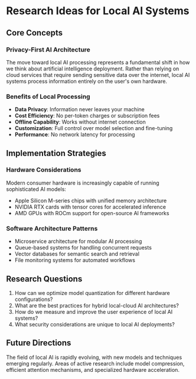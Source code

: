 # Research Ideas for Local AI Systems

## Core Concepts

### Privacy-First AI Architecture
The move toward local AI processing represents a fundamental shift in how we think about artificial intelligence deployment. Rather than relying on cloud services that require sending sensitive data over the internet, local AI systems process information entirely on the user's own hardware.

### Benefits of Local Processing
- **Data Privacy**: Information never leaves your machine
- **Cost Efficiency**: No per-token charges or subscription fees
- **Offline Capability**: Works without internet connection
- **Customization**: Full control over model selection and fine-tuning
- **Performance**: No network latency for processing

## Implementation Strategies

### Hardware Considerations
Modern consumer hardware is increasingly capable of running sophisticated AI models:
- Apple Silicon M-series chips with unified memory architecture
- NVIDIA RTX cards with tensor cores for accelerated inference
- AMD GPUs with ROCm support for open-source AI frameworks

### Software Architecture Patterns
- Microservice architecture for modular AI processing
- Queue-based systems for handling concurrent requests
- Vector databases for semantic search and retrieval
- File monitoring systems for automated workflows

## Research Questions
1. How can we optimize model quantization for different hardware configurations?
2. What are the best practices for hybrid local-cloud AI architectures?
3. How do we measure and improve the user experience of local AI systems?
4. What security considerations are unique to local AI deployments?

## Future Directions
The field of local AI is rapidly evolving, with new models and techniques emerging regularly. Areas of active research include model compression, efficient attention mechanisms, and specialized hardware acceleration.
